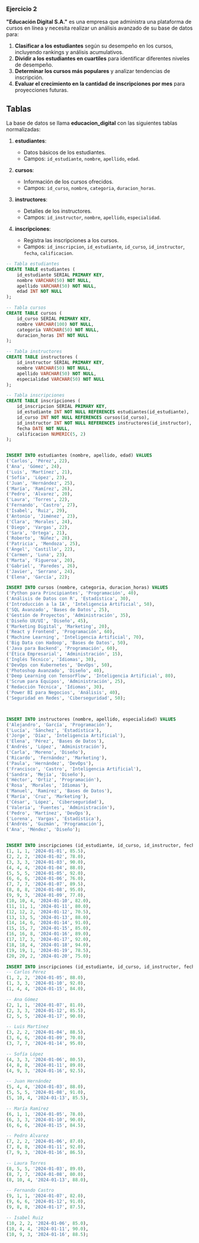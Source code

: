 ### Ejercicio 2

**"Educación Digital S.A."** es una empresa que administra una plataforma de cursos en línea y necesita realizar un análisis avanzado de su base de datos para:

1. **Clasificar a los estudiantes** según su desempeño en los cursos, incluyendo rankings y análisis acumulativos.
2. **Dividir a los estudiantes en cuartiles** para identificar diferentes niveles de desempeño.
3. **Determinar los cursos más populares** y analizar tendencias de inscripción.
4. **Evaluar el crecimiento en la cantidad de inscripciones por mes** para proyecciones futuras.

## Tablas 

La base de datos se llama **educacion_digital** con las siguientes tablas normalizadas:

1. **estudiantes**:
   - Datos básicos de los estudiantes.
   - Campos: `id_estudiante`, `nombre`, `apellido`, `edad`.

2. **cursos**:
   - Información de los cursos ofrecidos.
   - Campos: `id_curso`, `nombre`, `categoria`, `duracion_horas`.

3. **instructores**:
   - Detalles de los instructores.
   - Campos: `id_instructor`, `nombre`, `apellido`, `especialidad`.

4. **inscripciones**:
   - Registra las inscripciones a los cursos.
   - Campos: `id_inscripcion`, `id_estudiante`, `id_curso`, `id_instructor`, `fecha`, `calificacion`.



```sql
-- Tabla estudiantes
CREATE TABLE estudiantes (
    id_estudiante SERIAL PRIMARY KEY,
    nombre VARCHAR(50) NOT NULL,
    apellido VARCHAR(50) NOT NULL,
    edad INT NOT NULL
);

-- Tabla cursos
CREATE TABLE cursos (
    id_curso SERIAL PRIMARY KEY,
    nombre VARCHAR(100) NOT NULL,
    categoria VARCHAR(50) NOT NULL,
    duracion_horas INT NOT NULL
);

-- Tabla instructores
CREATE TABLE instructores (
    id_instructor SERIAL PRIMARY KEY,
    nombre VARCHAR(50) NOT NULL,
    apellido VARCHAR(50) NOT NULL,
    especialidad VARCHAR(50) NOT NULL
);

-- Tabla inscripciones
CREATE TABLE inscripciones (
    id_inscripcion SERIAL PRIMARY KEY,
    id_estudiante INT NOT NULL REFERENCES estudiantes(id_estudiante),
    id_curso INT NOT NULL REFERENCES cursos(id_curso),
    id_instructor INT NOT NULL REFERENCES instructores(id_instructor),
    fecha DATE NOT NULL,
    calificacion NUMERIC(5, 2)
);


INSERT INTO estudiantes (nombre, apellido, edad) VALUES
('Carlos', 'Pérez', 22), 
('Ana', 'Gómez', 24), 
('Luis', 'Martínez', 21),
('Sofía', 'López', 23), 
('Juan', 'Hernández', 25), 
('María', 'Ramírez', 26),
('Pedro', 'Alvarez', 20), 
('Laura', 'Torres', 22), 
('Fernando', 'Castro', 27),
('Isabel', 'Ruiz', 29), 
('Antonio', 'Jiménez', 23), 
('Clara', 'Morales', 24),
('Diego', 'Vargas', 22), 
('Sara', 'Ortega', 21), 
('Roberto', 'Núñez', 28),
('Patricia', 'Mendoza', 25), 
('Ángel', 'Castillo', 22), 
('Carmen', 'Luna', 23),
('Marta', 'Figueroa', 20), 
('Gabriel', 'Paredes', 26),
('Javier', 'Serrano', 24), 
('Elena', 'García', 22);

INSERT INTO cursos (nombre, categoria, duracion_horas) VALUES
('Python para Principiantes', 'Programación', 40),
('Análisis de Datos con R', 'Estadística', 30),
('Introducción a la IA', 'Inteligencia Artificial', 50),
('SQL Avanzado', 'Bases de Datos', 25),
('Gestión de Proyectos', 'Administración', 35),
('Diseño UX/UI', 'Diseño', 45),
('Marketing Digital', 'Marketing', 20),
('React y Frontend', 'Programación', 60),
('Machine Learning', 'Inteligencia Artificial', 70),
('Big Data con Hadoop', 'Bases de Datos', 50),
('Java para Backend', 'Programación', 60),
('Ética Empresarial', 'Administración', 15),
('Inglés Técnico', 'Idiomas', 30),
('DevOps con Kubernetes', 'DevOps', 50),
('Photoshop Avanzado', 'Diseño', 40),
('Deep Learning con TensorFlow', 'Inteligencia Artificial', 80),
('Scrum para Equipos', 'Administración', 25),
('Redacción Técnica', 'Idiomas', 30),
('Power BI para Negocios', 'Análisis', 40),
('Seguridad en Redes', 'Ciberseguridad', 50);



INSERT INTO instructores (nombre, apellido, especialidad) VALUES
('Alejandro', 'García', 'Programación'),
('Lucía', 'Sánchez', 'Estadística'),
('Jorge', 'Díaz', 'Inteligencia Artificial'),
('Elena', 'Pérez', 'Bases de Datos'),
('Andrés', 'López', 'Administración'),
('Carla', 'Moreno', 'Diseño'),
('Ricardo', 'Fernández', 'Marketing'),
('Paula', 'Hernández', 'DevOps'),
('Francisco', 'Castro', 'Inteligencia Artificial'),
('Sandra', 'Mejía', 'Diseño'),
('Héctor', 'Ortiz', 'Programación'),
('Rosa', 'Morales', 'Idiomas'),
('Manuel', 'Ramírez', 'Bases de Datos'),
('María', 'Cruz', 'Marketing'),
('César', 'López', 'Ciberseguridad'),
('Valeria', 'Fuentes', 'Administración'),
('Pedro', 'Martínez', 'DevOps'),
('Lorena', 'Vargas', 'Estadística'),
('Andrés', 'Guzmán', 'Programación'),
('Ana', 'Méndez', 'Diseño');


INSERT INTO inscripciones (id_estudiante, id_curso, id_instructor, fecha, calificacion) VALUES
(1, 1, 1, '2024-01-01', 85.5),
(2, 2, 2, '2024-01-02', 78.0),
(3, 3, 3, '2024-01-03', 90.0), 
(4, 4, 4, '2024-01-04', 88.0),
(5, 5, 5, '2024-01-05', 92.0), 
(6, 6, 6, '2024-01-06', 76.0),
(7, 7, 7, '2024-01-07', 89.5), 
(8, 8, 8, '2024-01-08', 95.0),
(9, 9, 3, '2024-01-09', 77.0), 
(10, 10, 4, '2024-01-10', 82.0),
(11, 11, 1, '2024-01-11', 80.0), 
(12, 12, 2, '2024-01-12', 70.5),
(13, 13, 5, '2024-01-13', 88.0), 
(14, 14, 6, '2024-01-14', 91.0),
(15, 15, 7, '2024-01-15', 85.0), 
(16, 16, 8, '2024-01-16', 89.0),
(17, 17, 3, '2024-01-17', 92.0), 
(18, 18, 4, '2024-01-18', 94.0),
(19, 19, 1, '2024-01-19', 78.5), 
(20, 20, 2, '2024-01-20', 75.0);

INSERT INTO inscripciones (id_estudiante, id_curso, id_instructor, fecha, calificacion) VALUES
-- Carlos Pérez
(1, 2, 2, '2024-01-05', 88.0),
(1, 3, 3, '2024-01-10', 92.0),
(1, 4, 4, '2024-01-15', 84.0),

-- Ana Gómez
(2, 1, 1, '2024-01-07', 81.0),
(2, 3, 3, '2024-01-12', 85.5),
(2, 5, 5, '2024-01-17', 90.0),

-- Luis Martínez
(3, 2, 2, '2024-01-04', 88.5),
(3, 6, 6, '2024-01-09', 70.0),
(3, 7, 7, '2024-01-14', 95.0),

-- Sofía López
(4, 3, 3, '2024-01-06', 80.5),
(4, 8, 8, '2024-01-11', 89.0),
(4, 9, 3, '2024-01-16', 92.5),

-- Juan Hernández
(5, 4, 4, '2024-01-03', 88.0),
(5, 5, 5, '2024-01-08', 91.0),
(5, 10, 4, '2024-01-13', 85.5),

-- María Ramírez
(6, 1, 1, '2024-01-05', 78.0),
(6, 3, 3, '2024-01-10', 90.0),
(6, 6, 6, '2024-01-15', 84.5),

-- Pedro Alvarez
(7, 2, 2, '2024-01-06', 87.0),
(7, 8, 8, '2024-01-11', 92.0),
(7, 9, 3, '2024-01-16', 86.5),

-- Laura Torres
(8, 5, 5, '2024-01-03', 89.0),
(8, 7, 7, '2024-01-08', 80.0),
(8, 10, 4, '2024-01-13', 88.0),

-- Fernando Castro
(9, 1, 1, '2024-01-07', 82.0),
(9, 6, 6, '2024-01-12', 91.0),
(9, 8, 8, '2024-01-17', 87.5),

-- Isabel Ruiz
(10, 2, 2, '2024-01-06', 85.0),
(10, 4, 4, '2024-01-11', 90.0),
(10, 9, 3, '2024-01-16', 88.5);
```